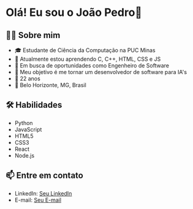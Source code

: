 # Olá! Eu sou o João Pedro👋

## 👨‍💻 Sobre mim

- 🎓 Estudante de Ciência da Computação na PUC Minas
- 🌱 Atualmente estou aprendendo C, C++, HTML, CSS e JS
- 💼 Em busca de oportunidades como Engenheiro de Software
- 🚀 Meu objetivo é me tornar um desenvolvedor de software para IA's
- 🎂 22 anos
- 📍 Belo Horizonte, MG, Brasil

## 🛠️ Habilidades

- Python
- JavaScript
- HTML5
- CSS3
- React
- Node.js

## 📫 Entre em contato

- LinkedIn: [Seu LinkedIn](https://www.linkedin.com/in/seulinkedin/)
- E-mail: [Seu E-mail](mailto:seuemail@gmail.com)
